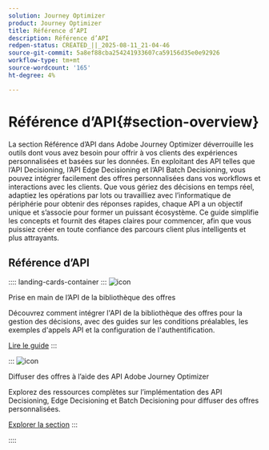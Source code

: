 ```yaml
---
solution: Journey Optimizer
product: Journey Optimizer
title: Référence d’API
description: Référence d’API
redpen-status: CREATED_||_2025-08-11_21-04-46
source-git-commit: 5a8ef88cba254241933607ca59156d35e0e92926
workflow-type: tm+mt
source-wordcount: '165'
ht-degree: 4%

---
```



# Référence d’API{#section-overview}

La section Référence d’API dans Adobe Journey Optimizer déverrouille les outils dont vous avez besoin pour offrir à vos clients des expériences personnalisées et basées sur les données. En exploitant des API telles que l’API Decisioning, l’API Edge Decisioning et l’API Batch Decisioning, vous pouvez intégrer facilement des offres personnalisées dans vos workflows et interactions avec les clients. Que vous gériez des décisions en temps réel, adaptiez les opérations par lots ou travailliez avec l’informatique de périphérie pour obtenir des réponses rapides, chaque API a un objectif unique et s’associe pour former un puissant écosystème. Ce guide simplifie les concepts et fournit des étapes claires pour commencer, afin que vous puissiez créer en toute confiance des parcours client plus intelligents et plus attrayants.

## Référence d’API

:::: landing-cards-container
:::
![icon](https://cdn.experienceleague.adobe.com/icons/circle-play.svg?lang=fr)

Prise en main de l’API de la bibliothèque des offres

Découvrez comment intégrer l&#39;API de la bibliothèque des offres pour la gestion des décisions, avec des guides sur les conditions préalables, les exemples d&#39;appels API et la configuration de l&#39;authentification.

[Lire le guide](../using/offers/api-reference/getting-started.md)
:::

:::
![icon](https://cdn.experienceleague.adobe.com/icons/code-branch.svg?lang=fr)

Diffuser des offres à l’aide des API Adobe Journey Optimizer

Explorez des ressources complètes sur l’implémentation des API Decisioning, Edge Decisioning et Batch Decisioning pour diffuser des offres personnalisées.

[Explorer la section](offer-delivery-api-landing-page.md)
:::

::::

